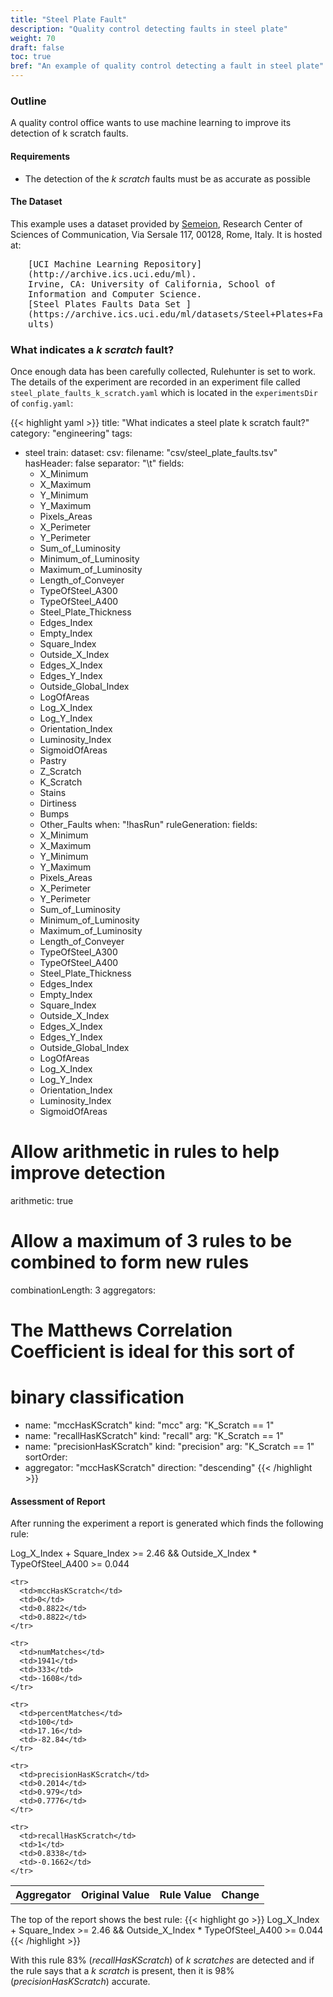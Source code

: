 ```yaml
---
title: "Steel Plate Fault"
description: "Quality control detecting faults in steel plate"
weight: 70
draft: false
toc: true
bref: "An example of quality control detecting a fault in steel plate"
---
```


### Outline

A quality control office wants to use machine learning to improve its detection of k scratch faults.

#### Requirements

  * The detection of the _k scratch_ faults must be as accurate as possible

#### The Dataset
This example uses a dataset provided by [Semeion](http://www.semeion.it), Research Center of Sciences of Communication, Via Sersale 117, 00128, Rome, Italy.  It is hosted at:<br />
<div style="margin-left: 2em; font-family: monospace;">
  [UCI Machine Learning Repository](http://archive.ics.uci.edu/ml).<br />
  Irvine, CA: University of California, School of Information and
  Computer Science. <br />
  [Steel Plates Faults Data Set ](https://archive.ics.uci.edu/ml/datasets/Steel+Plates+Faults)<br />
</div>

### What indicates a _k scratch_ fault?
Once enough data has been carefully collected, Rulehunter is set to work.  The details of the experiment are recorded in an experiment file called `steel_plate_faults_k_scratch.yaml` which is located in the `experimentsDir` of `config.yaml`:

{{< highlight yaml >}}
title: "What indicates a steel plate k scratch fault?"
category: "engineering"
tags:
  - steel
train:
  dataset:
    csv:
      filename: "csv/steel_plate_faults.tsv"
      hasHeader: false
      separator: "\t"
    fields:
      - X_Minimum
      - X_Maximum
      - Y_Minimum
      - Y_Maximum
      - Pixels_Areas
      - X_Perimeter
      - Y_Perimeter
      - Sum_of_Luminosity
      - Minimum_of_Luminosity
      - Maximum_of_Luminosity
      - Length_of_Conveyer
      - TypeOfSteel_A300
      - TypeOfSteel_A400
      - Steel_Plate_Thickness
      - Edges_Index
      - Empty_Index
      - Square_Index
      - Outside_X_Index
      - Edges_X_Index
      - Edges_Y_Index
      - Outside_Global_Index
      - LogOfAreas
      - Log_X_Index
      - Log_Y_Index
      - Orientation_Index
      - Luminosity_Index
      - SigmoidOfAreas
      - Pastry
      - Z_Scratch
      - K_Scratch
      - Stains
      - Dirtiness
      - Bumps
      - Other_Faults
  when: "!hasRun"
ruleGeneration:
  fields:
    - X_Minimum
    - X_Maximum
    - Y_Minimum
    - Y_Maximum
    - Pixels_Areas
    - X_Perimeter
    - Y_Perimeter
    - Sum_of_Luminosity
    - Minimum_of_Luminosity
    - Maximum_of_Luminosity
    - Length_of_Conveyer
    - TypeOfSteel_A300
    - TypeOfSteel_A400
    - Steel_Plate_Thickness
    - Edges_Index
    - Empty_Index
    - Square_Index
    - Outside_X_Index
    - Edges_X_Index
    - Edges_Y_Index
    - Outside_Global_Index
    - LogOfAreas
    - Log_X_Index
    - Log_Y_Index
    - Orientation_Index
    - Luminosity_Index
    - SigmoidOfAreas
  # Allow arithmetic in rules to help improve detection
  arithmetic: true
  # Allow a maximum of 3 rules to be combined to form new rules
  combinationLength: 3
aggregators:
  # The Matthews Correlation Coefficient is ideal for this sort of
  # binary classification
  - name: "mccHasKScratch"
    kind: "mcc"
    arg: "K_Scratch == 1"
  - name: "recallHasKScratch"
    kind: "recall"
    arg: "K_Scratch == 1"
  - name: "precisionHasKScratch"
    kind: "precision"
    arg: "K_Scratch == 1"
sortOrder:
  - aggregator: "mccHasKScratch"
    direction: "descending"
{{< /highlight >}}


#### Assessment of Report
After running the experiment a report is generated which finds the following rule:

<div class="rule">
Log_X_Index + Square_Index >= 2.46 && Outside_X_Index * TypeOfSteel_A400 >= 0.044
</div>
<div class="aggregators">
  <table>
    <tr>
      <th>Aggregator</th>
      <th>Original Value</th>
      <th>Rule Value</th>
      <th>Change</th>
    </tr>

    <tr>
      <td>mccHasKScratch</td>
      <td>0</td>
      <td>0.8822</td>
      <td>0.8822</td>
    </tr>

    <tr>
      <td>numMatches</td>
      <td>1941</td>
      <td>333</td>
      <td>-1608</td>
    </tr>

    <tr>
      <td>percentMatches</td>
      <td>100</td>
      <td>17.16</td>
      <td>-82.84</td>
    </tr>

    <tr>
      <td>precisionHasKScratch</td>
      <td>0.2014</td>
      <td>0.979</td>
      <td>0.7776</td>
    </tr>

    <tr>
      <td>recallHasKScratch</td>
      <td>1</td>
      <td>0.8338</td>
      <td>-0.1662</td>
    </tr>

  </table>
</div>


The top of the report shows the best rule:
{{< highlight go >}}
Log_X_Index + Square_Index >= 2.46 && Outside_X_Index * TypeOfSteel_A400 >= 0.044
{{< /highlight >}}

With this rule 83% (_recallHasKScratch_) of _k scratches_ are detected and if the rule says that a _k scratch_ is present, then it is 98% (_precisionHasKScratch_) accurate.
